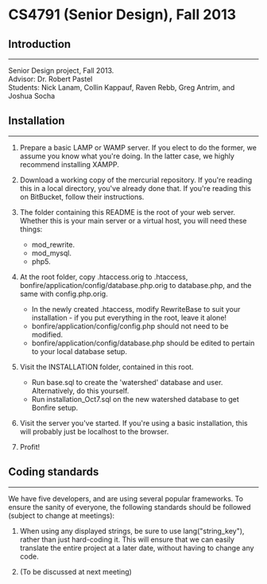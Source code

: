 # CS4791 (Senior Design), Fall 2013

## Introduction
---------------
Senior Design project, Fall 2013.  
Advisor: Dr. Robert Pastel  
Students: Nick Lanam, Collin Kappauf, Raven Rebb, Greg Antrim, and Joshua Socha  

## Installation
---------------

1.  Prepare a basic LAMP or WAMP server. If you elect to do the former,
    we assume you know what you're doing. In the latter case, we
    highly recommend installing XAMPP.  
    

2.  Download a working copy of the mercurial repository.
    If you're reading this in a local directory, you've already done that.
    If you're reading this on BitBucket, follow their instructions.  
    

3.  The folder containing this README is the root of
    your web server. Whether this is your main server
    or a virtual host, you will need these things:  
    * mod_rewrite.
    * mod_mysql.
    * php5.
    
    
4.  At the root folder, copy .htaccess.orig to .htaccess, bonfire/application/config/database.php.orig to database.php, and the same with config.php.orig.
    * In the newly created .htaccess, modify RewriteBase to suit your installation - if you put everything in the root, leave it alone!
    * bonfire/application/config/config.php should not need to be modified.
    * bonfire/application/config/database.php should be edited to pertain to your local database setup.
	

4.  Visit the INSTALLATION folder, contained in this root.  
    * Run base.sql to create the 'watershed' database and user. Alternatively, do this yourself.
    * Run installation_Oct7.sql on the new watershed database to get Bonfire setup.    
	

5.  Visit the server you've started. If you're using a basic installation,
    this will probably just be localhost to the browser.  
    

6.  Profit!  
    

## Coding standards
-------------------

We have five developers, and are using several popular frameworks.
To ensure the sanity of everyone, the following standards should
be followed (subject to change at meetings):  

1.  When using any displayed strings, be sure to use lang("string_key"),
    rather than just hard-coding it. This will ensure that we can easily
    translate the entire project at a later date, without having to
    change any code.  
    
    
2.  (To be discussed at next meeting)  
